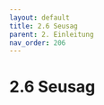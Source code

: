 ```yaml
---
layout: default
title: 2.6 Seusag
parent: 2. Einleitung
nav_order: 206
---
```


# 2.6 Seusag

